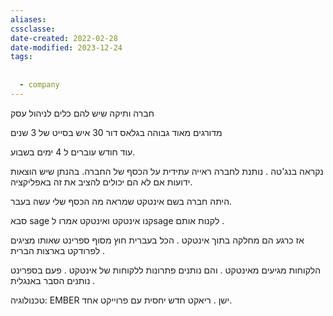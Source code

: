 ```yaml
---
aliases: 
cssclasse: 
date-created: 2022-02-28
date-modified: 2023-12-24
tags:
  
  
  - company
---
```


חברה ותיקה שיש להם כלים לניהול עסק

מדורגים מאוד גבוהה בגלאס דור
30 איש בסייט של 3 שנים

עוד חודש עוברים ל 4 ימים בשבוע.

נקראה בנג'טה .
נותנת לחברה ראייה עתידית על הכסף של החברה. בהנתן שיש הוצאות ידועות
אם לא הם יכולים להציב את זה באפליקציה.

היתה חברה בשם אינטקט שמראה מה הכסף שלי עשה בעבר.

סבא sage קנו אינטקט ואינטקט אמרו לsage לקנות אותם .

אז כרגע הם מחלקה בתוך אינטקט .
הכל בעברית חוץ מסוף ספרינט שאותו מציגים לפרודקט בארצות הברית .

הלקוחות מגיעים מאינטקט . והם נותנים פתרונות ללקוחות של אינטקט .
פעם בספרינט נותנים הסבר באנגלית .

טכנולוגיה:
EMBER ישן . ריאקט חדש יחסית  עם פרוייקט אחד.
